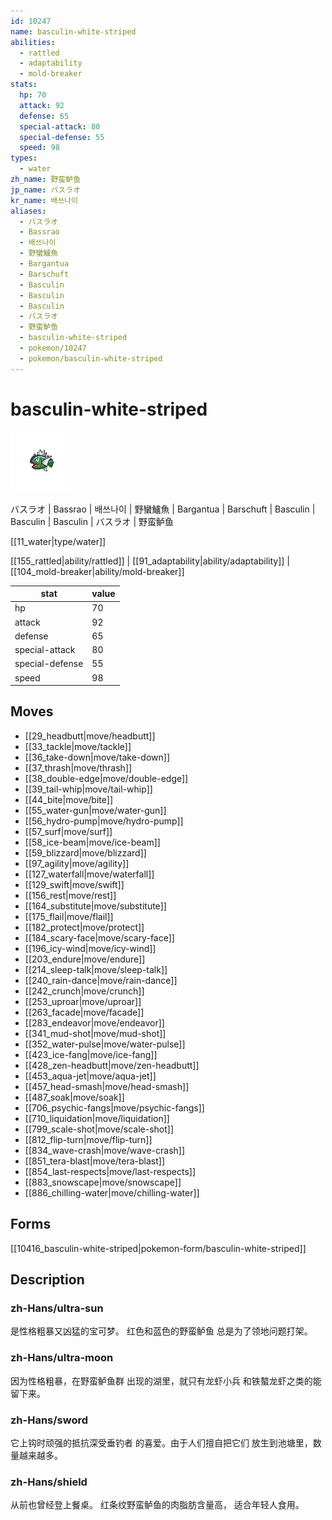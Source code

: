 ```yaml
---
id: 10247
name: basculin-white-striped
abilities:
  - rattled
  - adaptability
  - mold-breaker
stats:
  hp: 70
  attack: 92
  defense: 65
  special-attack: 80
  special-defense: 55
  speed: 98
types:
  - water
zh_name: 野蛮鲈鱼
jp_name: バスラオ
kr_name: 배쓰나이
aliases:
  - バスラオ
  - Bassrao
  - 배쓰나이
  - 野蠻鱸魚
  - Bargantua
  - Barschuft
  - Basculin
  - Basculin
  - Basculin
  - バスラオ
  - 野蛮鲈鱼
  - basculin-white-striped
  - pokemon/10247
  - pokemon/basculin-white-striped
---
```

# basculin-white-striped

![](https://raw.githubusercontent.com/PokeAPI/sprites/master/sprites/pokemon/10247.png)

バスラオ | Bassrao | 배쓰나이 | 野蠻鱸魚 | Bargantua | Barschuft | Basculin | Basculin | Basculin | バスラオ | 野蛮鲈鱼

[[11_water|type/water]]

[[155_rattled|ability/rattled]] | [[91_adaptability|ability/adaptability]] | [[104_mold-breaker|ability/mold-breaker]]

|stat|value|
|---|---|
|hp|70|
|attack|92|
|defense|65|
|special-attack|80|
|special-defense|55|
|speed|98|


## Moves

- [[29_headbutt|move/headbutt]]
- [[33_tackle|move/tackle]]
- [[36_take-down|move/take-down]]
- [[37_thrash|move/thrash]]
- [[38_double-edge|move/double-edge]]
- [[39_tail-whip|move/tail-whip]]
- [[44_bite|move/bite]]
- [[55_water-gun|move/water-gun]]
- [[56_hydro-pump|move/hydro-pump]]
- [[57_surf|move/surf]]
- [[58_ice-beam|move/ice-beam]]
- [[59_blizzard|move/blizzard]]
- [[97_agility|move/agility]]
- [[127_waterfall|move/waterfall]]
- [[129_swift|move/swift]]
- [[156_rest|move/rest]]
- [[164_substitute|move/substitute]]
- [[175_flail|move/flail]]
- [[182_protect|move/protect]]
- [[184_scary-face|move/scary-face]]
- [[196_icy-wind|move/icy-wind]]
- [[203_endure|move/endure]]
- [[214_sleep-talk|move/sleep-talk]]
- [[240_rain-dance|move/rain-dance]]
- [[242_crunch|move/crunch]]
- [[253_uproar|move/uproar]]
- [[263_facade|move/facade]]
- [[283_endeavor|move/endeavor]]
- [[341_mud-shot|move/mud-shot]]
- [[352_water-pulse|move/water-pulse]]
- [[423_ice-fang|move/ice-fang]]
- [[428_zen-headbutt|move/zen-headbutt]]
- [[453_aqua-jet|move/aqua-jet]]
- [[457_head-smash|move/head-smash]]
- [[487_soak|move/soak]]
- [[706_psychic-fangs|move/psychic-fangs]]
- [[710_liquidation|move/liquidation]]
- [[799_scale-shot|move/scale-shot]]
- [[812_flip-turn|move/flip-turn]]
- [[834_wave-crash|move/wave-crash]]
- [[851_tera-blast|move/tera-blast]]
- [[854_last-respects|move/last-respects]]
- [[883_snowscape|move/snowscape]]
- [[886_chilling-water|move/chilling-water]]

## Forms



[[10416_basculin-white-striped|pokemon-form/basculin-white-striped]]

## Description

### zh-Hans/ultra-sun

是性格粗暴又凶猛的宝可梦。
红色和蓝色的野蛮鲈鱼
总是为了领地问题打架。

### zh-Hans/ultra-moon

因为性格粗暴，在野蛮鲈鱼群
出现的湖里，就只有龙虾小兵
和铁螯龙虾之类的能留下来。

### zh-Hans/sword

它上钩时顽强的抵抗深受垂钓者
的喜爱。由于人们擅自把它们
放生到池塘里，数量越来越多。

### zh-Hans/shield

从前也曾经登上餐桌。
红条纹野蛮鲈鱼的肉脂肪含量高，
适合年轻人食用。

